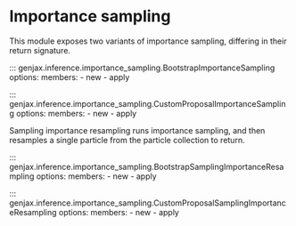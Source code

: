 # Importance sampling

This module exposes two variants of importance sampling, differing in their return signature.

::: genjax.inference.importance_sampling.BootstrapImportanceSampling
    options:
      members: 
      - new
      - apply

::: genjax.inference.importance_sampling.CustomProposalImportanceSampling
    options:
      members: 
      - new
      - apply

Sampling importance resampling runs importance sampling, and then resamples a single particle from the particle collection to return.

::: genjax.inference.importance_sampling.BootstrapSamplingImportanceResampling
    options:
      members: 
      - new
      - apply

::: genjax.inference.importance_sampling.CustomProposalSamplingImportanceResampling
    options:
      members: 
      - new
      - apply
